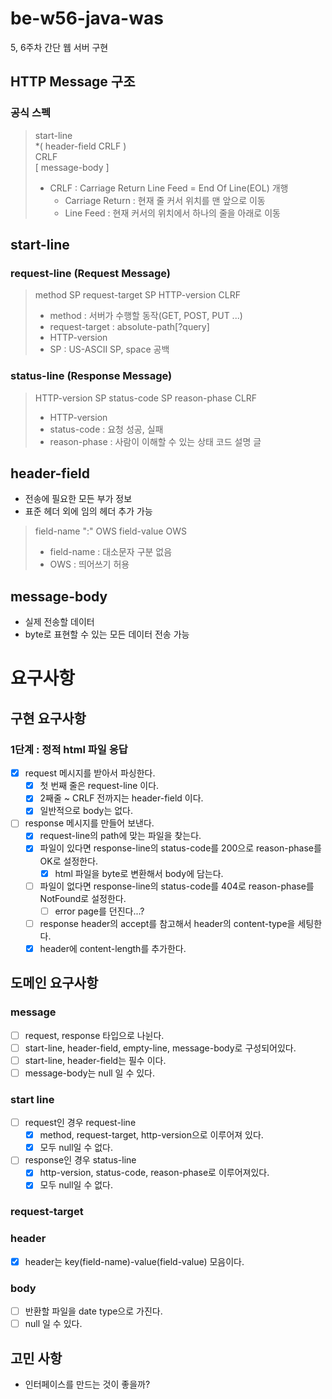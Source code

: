 # be-w56-java-was
5, 6주차 간단 웹 서버 구현


## HTTP Message 구조

### 공식 스펙  
>start-line  
*( header-field CRLF )  
CRLF  
[ message-body ]
> - CRLF : Carriage Return Line Feed = End Of Line(EOL) 개행
>   - Carriage Return : 현재 줄 커서 위치를 맨 앞으로 이동
>   - Line Feed : 현재 커서의 위치에서 하나의 줄을 아래로 이동

## start-line
### request-line (Request Message)
>method SP request-target SP HTTP-version CLRF  
> - method : 서버가 수행할 동작(GET, POST, PUT ...)
> - request-target : absolute-path[?query]
> - HTTP-version
> - SP : US-ASCII SP, space 공백
### status-line (Response Message)
>HTTP-version SP status-code SP reason-phase CLRF
> - HTTP-version
> - status-code : 요청 성공, 실패
> - reason-phase : 사람이 이해할 수 있는 상태 코드 설명 글

## header-field
- 전송에 필요한 모든 부가 정보
- 표준 헤더 외에 임의 헤더 추가 가능
>field-name ":" OWS field-value OWS  
> - field-name : 대소문자 구분 없음
> - OWS : 띄어쓰기 허용

## message-body
- 실제 전송할 데이터
- byte로 표현할 수 있는 모든 데이터 전송 가능


# 요구사항
## 구현 요구사항
### 1단계 : 정적 html 파일 응답
- [x] request 메시지를 받아서 파싱한다.
  - [x] 첫 번째 줄은 request-line 이다.
  - [x] 2째줄 ~ CRLF 전까지는 header-field 이다.
  - [x] 일반적으로 body는 없다.
- [ ] response 메시지를 만들어 보낸다.
  - [x] request-line의 path에 맞는 파일을 찾는다.
  - [x] 파일이 있다면 response-line의 status-code를 200으로 reason-phase를 OK로 설정한다.
    - [x] html 파일을 byte로 변환해서 body에 담는다.
  - [ ] 파일이 없다면 response-line의 status-code를 404로 reason-phase를 NotFound로 설정한다.
    - [ ] error page를 던진다...?
  - [ ] response header의 accept를 참고해서 header의 content-type을 세팅한다.
  - [x] header에 content-length를 추가한다.

## 도메인 요구사항
### message
- [ ] request, response 타입으로 나뉜다.
- [ ] start-line, header-field, empty-line, message-body로 구성되어있다.
- [ ] start-line, header-field는 필수 이다.
- [ ] message-body는 null 일 수 있다.

### start line
- [ ] request인 경우 request-line
  - [x] method, request-target, http-version으로 이루어져 있다.
  - [x] 모두 null일 수 없다.
- [ ] response인 경우 status-line
  - [x] http-version, status-code, reason-phase로 이루어져있다.
  - [x] 모두 null일 수 없다.

### request-target

### header
- [x] header는 key(field-name)-value(field-value) 모음이다.

### body
- [ ] 반환할 파일을 date type으로 가진다.
- [ ] null 일 수 있다.

## 고민 사항
- 인터페이스를 만드는 것이 좋을까?
